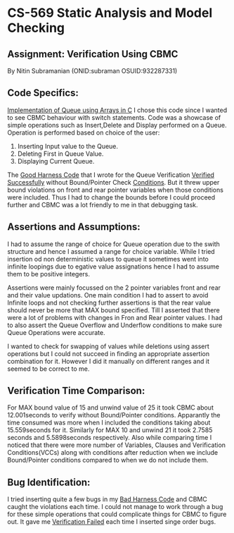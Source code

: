 CS-569 Static Analysis and Model Checking
===========================================
Assignment: Verification Using CBMC
---------------------------------------------
By Nitin Subramanian (ONID:subraman  OSUID:932287331)

Code Specifics:
---------------
[Implementation of Queue using Arrays in C](https://github.com/agroce/cs569sp15/blob/master/projects/subraman/Queue_Implementation.c)
I chose this code since I wanted to see CBMC behaviour with switch statements.
Code was a showcase of simple operations such as Insert,Delete and Display performed on a Queue.
Operation is performed based on choice of the user:

1. Inserting Input value to the Queue.
2. Deleting First in Queue Value.
3. Displaying Current Queue.

The [Good Harness Code](https://github.com/agroce/cs569sp15/blob/master/projects/subraman/Harness_Good.c) that I wrote for the Queue Verification [Verified Successfully](https://github.com/agroce/cs569sp15/blob/master/projects/subraman/Result_Good_WithNoBound.txt) without Bound/Pointer Check [Conditions](https://github.com/agroce/cs569sp15/blob/master/projects/subraman/Result_Good_WithBound.txt). 
But it threw upper bound violations on front and rear pointer variables when those conditions were included. Thus I had to change the bounds before I could proceed further and CBMC was a lot friendly to me in that debugging task.

Assertions and Assumptions:
--------------------------
I had to assume the range of choice for Queue operation due to the swith structure and hence I assumed a range for choice variable.
While I tried insertion od non deterministic values to queue it sometimes went into infinite loopings due to egative value assignations hence I had to assume them to be positive integers.

Assertions were mainly focussed on the 2 pointer variables front and rear and their value updations. One main condition I had to assert to avoid Infinite loops and not checking further assertions is that the rear value should never be more that MAX bound specified. Till I asserted that there were a lot of problems with changes in Fron and Rear pointer values.
I had to also assert the Queue Overflow and Underflow conditions to make sure Queue Operations were accurate.

I wanted to check for swapping of values while deletions using assert operations but I could not succeed in finding an appropriate assertion combination for it.
However I did it manually on different ranges and it seemed to be correct to me.

Verification Time Comparison:
----------------------------
For MAX bound value of 15 and unwind value of 25 it took CBMC about 12.001seconds to verify without Bound/Pointer conditions.
Apparantly the time consumed was more when I included the conditions taking about 15.559seconds for it. 
Similarly for MAX 10 and unwind 21 it took 2.7585 seconds and 5.5898seconds respectively.
Also while comparing time I noticed that there were more number of Variables, Clauses and Verification Conditions(VCCs) along with conditions after reduction when we include Bound/Pointer conditions compared to when we do not include them.

Bug Identification:
---------------------------
I tried inserting quite a few bugs in my [Bad Harness Code](https://github.com/agroce/cs569sp15/blob/master/projects/subraman/Harness_Bad.c) and CBMC caught the violations each time.
I could not manage to work through a bug for these simple operations that could complicate things for CBMC to figure out. It gave me [Verification Failed](https://github.com/agroce/cs569sp15/blob/master/projects/subraman/Result_Bad.txt) each time I inserted singe order bugs.

